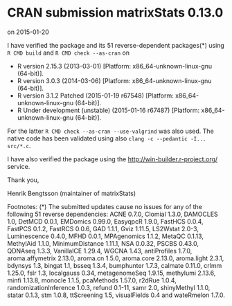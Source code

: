 # CRAN submission matrixStats 0.13.0
on 2015-01-20

I have verified the package and its 51 reverse-dependent packages(*)
using `R CMD build` and `R CMD check --as-cran` on

* R version 2.15.3 (2013-03-01) [Platform: x86_64-unknown-linux-gnu (64-bit)].
* R version 3.0.3 (2014-03-06) [Platform: x86_64-unknown-linux-gnu (64-bit)].
* R version 3.1.2 Patched (2015-01-19 r67548) [Platform: x86_64-unknown-linux-gnu (64-bit)].
* R Under development (unstable) (2015-01-16 r67487) [Platform: x86_64-unknown-linux-gnu (64-bit)].

For the latter `R CMD check --as-cran --use-valgrind` was also used.  The native code has been validated using also `clang -c --pedantic -I... src/*.c`.

I have also verified the package using the <http://win-builder.r-project.org/> service.


Thank you,

Henrik Bengtsson
(maintainer of matrixStats)

Footnotes:
(*) The submitted updates cause no issues for any of the following 51
reverse dependencies: ACNE 0.7.0, Clomial 1.3.0, DAMOCLES 1.0,
DetMCD 0.0.1, EMDomics 0.99.0, EasyqpcR 1.9.0, FastHCS 0.0.4,
FastPCS 0.1.2, FastRCS 0.0.6, GAD 1.1.1, Gviz 1.11.5, LS2Wstat 2.0-3,
Luminescence 0.4.0, MFHD 0.0.1, MPAgenomics 1.1.2, MetaQC 0.1.13,
MethylAid 1.1.0, MinimumDistance 1.11.1, NSA 0.0.32, PSCBS 0.43.0,
QDNAseq 1.3.3, VanillaICE 1.29.4, WGCNA 1.43, antiProfiles 1.7.0,
aroma.affymetrix 2.13.0, aroma.cn 1.5.0, aroma.core 2.13.0,
aroma.light 2.3.1, bdynsys 1.3, bingat 1.1, bsseq 1.3.4,
bumphunter 1.7.3, calmate 0.11.0, crlmm 1.25.0, fslr 1.3,
localgauss 0.34, metagenomeSeq 1.9.15, methylumi 2.13.6, minfi 1.13.8,
monocle 1.1.5, pcaMethods 1.57.0, r2dRue 1.0.4,
randomizationInference 1.0.3, refund 0.1-11, samr 2.0,
shinyMethyl 1.1.0, statar 0.1.3, stm 1.0.8, ttScreening 1.5,
visualFields 0.4 and wateRmelon 1.7.0.
